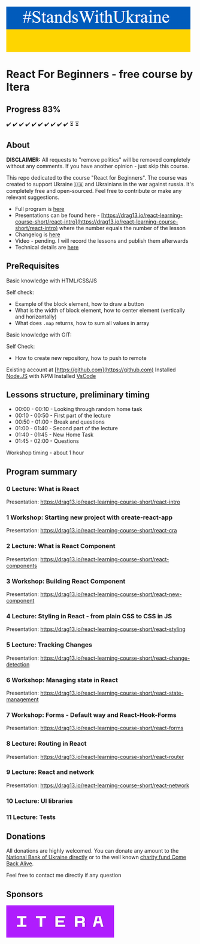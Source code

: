 [![StandsWithUkraine](https://raw.githubusercontent.com/Drag13/drag13.github.io/development/swu.PNG)](https://savelife.in.ua/en/donate/)

# React For Beginners - free course by Itera

## Progress 83%

✔️ ✔️ ✔️ ✔️ ✔️ ✔️ ✔️ ✔️ ✔️ ✔️ ⏳ ⏳ 

## About

**DISCLAIMER:**
All requests to "remove politics" will be removed completely without any comments. If you have another opinion - just skip this course.

This repo dedicated to the course "React for Beginners". The course was created to support Ukraine 🇺🇦 and Ukrainians in the war against russia. It's completely free and open-sourced. Feel free to contribute or make any relevant suggestions.

- Full program is [here](PROGRAM.md)
- Presentations can be found here - [https://drag13.io/react-learning-course-short/react-intro](https://drag13.io/react-learning-course-short/react-intro) where the number equals the number of the lesson
- Changelog is [here](CHANGELOG.md)
- Video - pending. I will record the lessons and publish them afterwards
- Technical details are [here](devlog.md)

## PreRequisites

Basic knowledge with HTML/CSS/JS

Self check:

- Example of the block element, how to draw a button
- What is the width of block element, how to center element (vertically and horizontally)
- What does `.map` returns, how to sum all values in array

Basic knowledge with GIT:

Self Check:

- How to create new repository, how to push to remote

Existing account at [https://github.com](https://github.com)
Installed [Node.JS](https://nodejs.org/en/) with NPM
Installed [VsCode](https://code.visualstudio.com/)

## Lessons structure, preliminary timing

- 00:00 - 00:10 - Looking through random home task
- 00:10 - 00:50 - First part of the lecture
- 00:50 - 01:00 - Break and questions
- 01:00 - 01:40 - Second part of the lecture
- 01:40 - 01:45 - New Home Task
- 01:45 - 02:00 - Questions

Workshop timing - about 1 hour

## Program summary

### 0 Lecture: What is React

Presentation: https://drag13.io/react-learning-course-short/react-intro

### 1 Workshop: Starting new project with create-react-app

Presentation: https://drag13.io/react-learning-course-short/react-cra

### 2 Lecture: What is React Component

Presentation: https://drag13.io/react-learning-course-short/react-components

### 3 Workshop: Building React Component

Presentation: https://drag13.io/react-learning-course-short/react-new-component

### 4 Lecture: Styling in React - from plain CSS to CSS in JS

Presentation: https://drag13.io/react-learning-course-short/react-styling

### 5 Lecture: Tracking Changes

Presentation: https://drag13.io/react-learning-course-short/react-change-detection

### 6 Workshop: Managing state in React

Presentation: https://drag13.io/react-learning-course-short/react-state-management

### 7 Workshop: Forms - Default way and React-Hook-Forms

Presentation: https://drag13.io/react-learning-course-short/react-forms

### 8 Lecture: Routing in React

Presentation: https://drag13.io/react-learning-course-short/react-router

### 9 Lecture: React and network

Presentation: https://drag13.io/react-learning-course-short/react-network

### 10 Lecture: UI libraries

### 11 Lecture: Tests

## Donations

All donations are highly welcomed. You can donate any amount to the [National Bank of Ukraine directly](https://bank.gov.ua/en/news/all/natsionalniy-bank-vidkriv-spetsrahunok-dlya-zboru-koshtiv-na-potrebi-armiyi) or to the well known [charity fund Come Back Alive](https://www.comebackalive.in.ua/donate).

Feel free to contact me directly if any question

## Sponsors
[
![](/presentations/shared/imgs/Itera-logo-white-fuchsia.jpg)
](itera.com)
